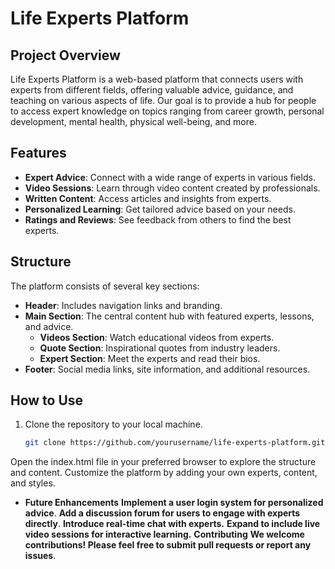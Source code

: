 # Life Experts Platform

## Project Overview

Life Experts Platform is a web-based platform that connects users with experts from different fields, offering valuable advice, guidance, and teaching on various aspects of life. Our goal is to provide a hub for people to access expert knowledge on topics ranging from career growth, personal development, mental health, physical well-being, and more.

## Features

- **Expert Advice**: Connect with a wide range of experts in various fields.
- **Video Sessions**: Learn through video content created by professionals.
- **Written Content**: Access articles and insights from experts.
- **Personalized Learning**: Get tailored advice based on your needs.
- **Ratings and Reviews**: See feedback from others to find the best experts.

## Structure

The platform consists of several key sections:

- **Header**: Includes navigation links and branding.
- **Main Section**: The central content hub with featured experts, lessons, and advice.
  - **Videos Section**: Watch educational videos from experts.
  - **Quote Section**: Inspirational quotes from industry leaders.
  - **Expert Section**: Meet the experts and read their bios.
- **Footer**: Social media links, site information, and additional resources.

## How to Use

1. Clone the repository to your local machine.
   ```bash
   git clone https://github.com/yourusername/life-experts-platform.git
Open the index.html file in your preferred browser to explore the structure and content.
Customize the platform by adding your own experts, content, and styles.
- **Future Enhancements**
**Implement a user login system for personalized advice**.
**Add a discussion forum for users to engage with experts directly**.
**Introduce real-time chat with experts.**
**Expand to include live video sessions for interactive learning.**
**Contributing**
**We welcome contributions! Please feel free to submit pull requests or report any issues**.